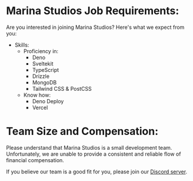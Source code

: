
# Marina Studios Job Requirements: 
Are you interested in joining Marina Studios? Here's what we expect from you:
- Skills:
  - Proficiency in:
      - Deno
      - Sveltekit
      - TypeScript
      - Drizzle
      - MongoDB
      - Tailwind CSS & PostCSS
  - Know how:
     - Deno Deploy
     - Vercel

# Team Size and Compensation:  
Please understand that Marina Studios is a small development team. Unfortunately, we are unable to provide a consistent and reliable flow of financial compensation.

If you believe our team is a good fit for you, please join our <a href="https://dsc.gg/m4rina">Discord server</a>.
